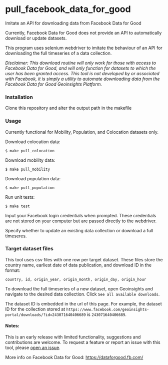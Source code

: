 # pull_facebook_data_for_good
Imitate an API for downloading data from Facebook Data for Good

Currently, Facebook Data for Good does not provide an API to automatically download or update datasets.

This program uses selenium webdriver to imitate the behaviour of an API for downloading the full timeseries of a data collection.

*Disclaimer: This download routine will only work for those with access to Facebook Data for Good, and will only function for datasets to which the user has been granted access. This tool is not developed by or associated with Facebook, it is simply a utility to automate downloading data from the Facebook Data for Good Geoinsights Platform.*

### Installation
Clone this repository and alter the output path in the makefile

### Usage

Currently functional for Mobility, Population, and Colocation datasets only.   

Download colocation data:  
```shell
$ make pull_colocation
```

Download mobility data:  
```shell
$ make pull_mobility
```

Download population data:  
```shell
$ make pull_population
```

Run unit tests:
```shell
$ make test
```

Input your Facebook login credentials when prompted. These credentials are not stored on your computer but are passed directly to the webdriver.

Specify whether to update an existing data collection or download a full timeseres.

### Target dataset files

This tool uses csv files with one row per target dataset. These files store the country name, earliest date of data publication, and download ID in the format:  

`country, id, origin_year, origin_month, origin_day, origin_hour`

To download the full timeseries of a new dataset, open Geoinsights and navigate to the desired data collection. Click `See all available downloads`.

The dataset ID is embedded in the url of this page. For example, the dataset ID for the collection stored at `https://www.facebook.com/geoinsights-portal/downloads/?id=243071640406689` is `243071640406689`.

#### Notes:
This is an early release with limited functionality, suggestions and contributions are welcome. To request a feature or report an issue with this tool, please [open an issue](https://github.com/hamishgibbs/pull_facebook_data_for_good/issues/new).

More info on Facebook Data for Good: https://dataforgood.fb.com/
